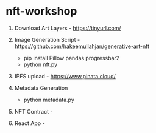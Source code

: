 # nft-workshop

1. Download Art Layers - https://tinyurl.com/

2. Image Generation Script - https://github.com/hakeemullahjan/generative-art-nft
    - pip install Pillow pandas progressbar2
    - python nft.py

3. IPFS upload - https://www.pinata.cloud/

4. Metadata Generation
    - python metadata.py

5. NFT Contract - 

6. React App - 

